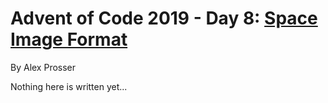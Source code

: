 # Advent of Code 2019 - Day 8: [Space Image Format](https://adventofcode.com/2019/day/8)
By Alex Prosser

Nothing here is written yet...